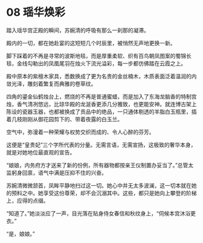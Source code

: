 # 08 瑶华焕彩

踏入瑶华宫正殿的瞬间，苏婉清的呼吸有那么一刹那的凝滞。

殿内的一切，都在她赴宴的这短短几个时辰里，被悄然无声地更换一新。

脚下踩着的不再是寻常的波斯地毯，而是厚重柔软、织有百鸟朝凤图案的蜀锦长毯，金线勾勒出的凤凰尾羽在烛火下流光溢彩，每一步都仿佛踏在云霞之上。

殿中原本的紫檀木家具，悉数换成了更为名贵的金丝楠木，木质表面泛着温润的内敛光泽，雕刻着繁复而典雅的卷草纹。

四角的鎏金仙鹤烛台上，燃烧的不再是普通蜜蜡，而是加入了东海龙脑香的特制宫烛，香气清冽悠远，比琼华殿的龙涎香更添几分雅致，也更能安神。就连博古架上陈设的瓷器玉器，也都被换成了贡品中的绝品，一只通体剔透的羊脂白玉瓶里，插着几枝刚刚从御花园剪下的、带着夜露的白玉兰。

空气中，弥漫着一种荣耀与权势交织而成的、令人心醉的芬芳。

这便是“皇贵妃”三个字所代表的分量。无需言语，无需宣扬，这极致的奢华本身，就是对她地位最直观的宣告。

“娘娘，内务府方才送来了新的份例，所有器物都按亲王仪制置办妥当了。”总管太监躬身回禀，语气中满是压抑不住的兴奋。

苏婉清微微颔首，凤眸平静地扫过这一切。她心中并无太多波澜，这一切本就在她的预料之中。她享受这份尊荣，却不会沉溺其中。这些，都只是她向上攀登的阶梯上，应得的点缀。

“知道了。”她淡淡应了一声，目光落在贴身侍女春信和秋纹身上，“伺候本宫沐浴更衣。”

“是，娘娘。”